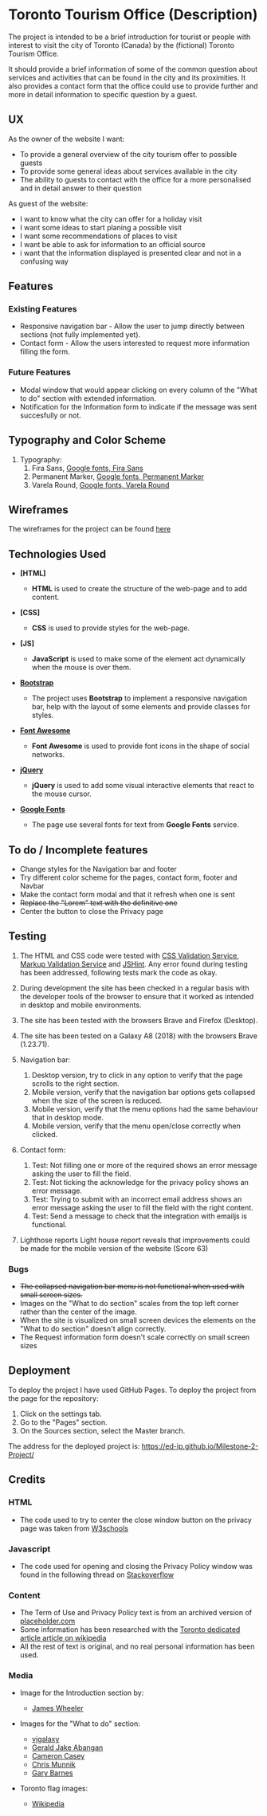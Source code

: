# Toronto Tourism Office (Description)

The project is intended to be a brief introduction for tourist or people with interest to visit the city of Toronto (Canada) by the (fictional) Toronto Tourism Office.

It should provide a brief information of some of the common question about services and activities that can be found in the city and its proximities. It also provides a contact form that the office could use to provide further and more in detail information to specific question by a guest.
 
## UX

As the owner of the website I want:
- To provide a general overview of the city tourism offer to possible guests
- To provide some general ideas about services available in the city
- The ability to guests to contact with the office for a more personalised and in detail answer to their question

As guest of the website:
- I want to know what the city can offer for a holiday visit
- I want some ideas to start planing a possible visit
- I want some recommendations of places to visit
- I want be able to ask for information to an official source
- i want that the information displayed is presented clear and not in a confusing way

## Features

### Existing Features
- Responsive navigation bar - Allow the user to jump directly between sections (not fully implemented yet).
- Contact form - Allow the users interested to request more information filling the form.

### Future Features
- Modal window that would appear clicking on every column of the "What to do" section with extended information.
- Notification for the Information form to indicate if the message was sent succesfully or not.

## Typography and Color Scheme

1. Typography:
    1. Fira Sans, [Google fonts, Fira Sans](https://fonts.google.com/specimen/Fira+Sans?selection.family=Roboto:400,700)
    2. Permanent Marker, [Google fonts, Permanent Marker](https://fonts.google.com/specimen/Permanent+Marker?selection.family=Roboto:400,700)
    3. Varela Round, [Google fonts, Varela Round](https://fonts.google.com/specimen/Varela+Round?selection.family=Roboto:400,700)

## Wireframes

The wireframes for the project can be found [here](https://github.com/ED-IP/Milestone-2-Project/blob/master/docs/Wireframe_milestone_2.png)

## Technologies Used

- **[HTML]**
	- **HTML** is used to create the structure of the web-page and to add content.
	
- **[CSS]**
	- **CSS** is used to provide styles for the web-page.

- **[JS]**
    - **JavaScript** is used to make some of the element act dynamically when the mouse is over them.

- **[Bootstrap](https://getbootstrap.com/)**
    - The project uses **Bootstrap** to implement a responsive navigation bar, help with the layout of some elements and provide classes for styles.

- **[Font Awesome](https://fontawesome.com/)**
	- **Font Awesome** is used to provide font icons in the shape of social networks.

- **[jQuery](https://jquery.com/)**
	- **jQuery** is used to add some visual interactive elements that react to the mouse cursor.
	
- **[Google Fonts](https://fonts.google.com/)**
	- The page use several fonts for text from **Google Fonts** service.

## To do / Incomplete features

 - Change styles for the Navigation bar and footer
 - Try different color scheme for the pages, contact form, footer and Navbar
 - Make the contact form modal and that it refresh when one is sent
 - ~~Replace the "Lorem" text with the definitive one~~
 - Center the button to close the Privacy page
  
## Testing

1. The HTML and CSS code were tested with [CSS Validation Service](https://jigsaw.w3.org/css-validator/), [Markup Validation Service](https://validator.w3.org/) and [JSHint](https://jshint.com/).
   Any error found during testing has been addressed, following tests mark the code as okay.
  
2. During development the site has been checked in a regular basis with the developer tools of the browser to ensure that it worked as intended in desktop and mobile environments.

3. The site has been tested with the browsers Brave and Firefox (Desktop).

4. The site has been tested on a Galaxy A8 (2018) with the browsers Brave (1.23.71).

5. Navigation bar:
	1. Desktop version, try to click in any option to verify that the page scrolls to the right section.
	2. Mobile version, verify that the navigation bar options gets collapsed when the size of the screen is reduced.
	3. Mobile version, verify that the menu options had the same behaviour that in desktop mode.
	4. Mobile version, verify that the menu open/close correctly when clicked.

6. Contact form:
	1. Test: Not filling one or more of the required shows an error message asking the user to fill the field.
	2. Test: Not ticking the acknowledge for the privacy policy shows an error message.
	3. Test: Trying to submit with an incorrect email address shows an error message asking the user to fill the field with the right content.
    4. Test: Send a message to check that the integration with emailjs is functional.

7. Lighthose reports
    Light house report reveals that improvements could be made for the mobile version of the website (Score 63)

### Bugs

- ~~The collapsed navigation bar menu is not functional when used with small screen sizes.~~
- Images on the "What to do section" scales from the top left corner rather than the center of the image.
- When the site is visualized on small screen devices the elements on the "What to do section" doesn't align correctly.
- The Request information form doesn't scale correctly on small screen sizes


## Deployment

To deploy the project I have used GitHub Pages. 
To deploy the project from the page for the repository: 
  1. Click on the settings tab.
  2. Go to the "Pages" section.
  3. On the Sources section, select the Master branch.

The address for the deployed project is: https://ed-ip.github.io/Milestone-2-Project/


## Credits

### HTML

 - The code used to try to center the close window button on the privacy page was taken from [W3schools](https://www.w3schools.com/howto/tryit.asp?filename=tryhow_css_center-vertical2_btn)

### Javascript

 - The code used for opening and closing the Privacy Policy window was found in the following thread on [Stackoverflow](https://stackoverflow.com/a/24659694)

### Content

- The Term of Use and Privacy Policy text is from an archived version of [placeholder.com](https://web.archive.org/web/20200216231943/https://placeholder.com/about/privacy/#content)
- Some information has been researched with the [Toronto dedicated article article on wikipedia](https://en.wikipedia.org/wiki/Toronto)
- All the rest of text is original, and no real personal information has been used.

### Media

- Image for the Introduction section by:
	- [James Wheeler](https://www.pexels.com/photo/buildings-near-body-of-water-at-night-1519088/)
	
- Images for the "What to do" section:
	- [vjgalaxy](https://www.pexels.com/photo/white-boat-on-sea-5054143/)
    - [Gerald Jake Abangan](https://www.pexels.com/photo/plate-of-barbeques-on-dining-table-2689419/)
    - [Cameron Casey](https://www.pexels.com/photo/people-on-sidewalk-selective-focal-photo-1687093/)
    - [Chris Munnik](https://www.pexels.com/photo/blue-train-2536178/)
    - [Gary Barnes](https://www.pexels.com/photo/man-with-strong-fragrant-coffee-in-hands-6248740/)

	
- Toronto flag images:
	- [Wikipedia](https://en.wikipedia.org/wiki/Toronto#/media/File:Flag_of_Toronto,_Canada.svg)